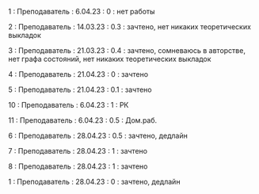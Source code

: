 1 : Преподаватель : 6.04.23 : 0 : нет работы

2 : Преподаватель : 14.03.23 : 0.3 : зачтено, нет никаких теоретических выкладок

3 : Преподаватель : 21.03.23 : 0.4 : зачтено, сомневаюсь в авторстве, нет графа состояний, нет никаких теоретических выкладок

4 : Преподаватель : 21.04.23 : 0 : зачтено

5 : Преподаватель : 21.04.23 : 0.1 : зачтено

10 : Преподаватель : 6.04.23 : 1 : РК

11 : Преподаватель : 6.04.23 : 0.5 : Дом.раб.

6 : Преподаватель : 28.04.23 : 0.5 : зачтено, дедлайн

7 : Преподаватель : 28.04.23 : 1 : зачтено

8 : Преподаватель : 28.04.23 : 1 : зачтено

1 : Преподаватель : 28.04.23 : 0 : зачтено, дедлайн
